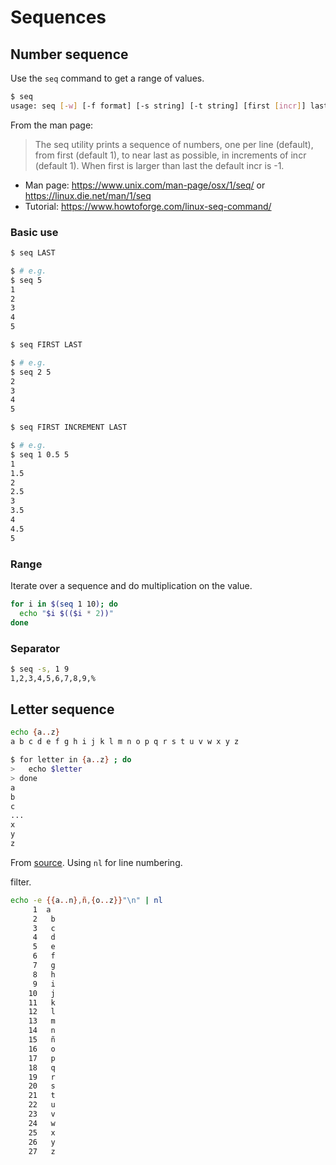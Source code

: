 # Sequences

##  Number sequence

Use the `seq` command to get a range of values.

```sh
$ seq
usage: seq [-w] [-f format] [-s string] [-t string] [first [incr]] last
```

From the man page:

> The seq utility prints a sequence of numbers, one per line (default), from first (default 1), to near last as possible, in increments of incr (default 1).  When first is larger than last the default incr is -1.

- Man page: https://www.unix.com/man-page/osx/1/seq/ or https://linux.die.net/man/1/seq
- Tutorial: https://www.howtoforge.com/linux-seq-command/


### Basic use

```sh
$ seq LAST

$ # e.g.
$ seq 5
1
2
3
4
5
```

```sh
$ seq FIRST LAST

$ # e.g.
$ seq 2 5
2
3
4
5
```

```sh
$ seq FIRST INCREMENT LAST

$ # e.g. 
$ seq 1 0.5 5
1
1.5
2
2.5
3
3.5
4
4.5
5
```

### Range

Iterate over a sequence and do multiplication on the value.

```sh
for i in $(seq 1 10); do 
  echo "$i $(($i * 2))"
done
```

### Separator

```sh
$ seq -s, 1 9
1,2,3,4,5,6,7,8,9,%
```

## Letter sequence

```sh
echo {a..z}
a b c d e f g h i j k l m n o p q r s t u v w x y z
```

```sh
$ for letter in {a..z} ; do
>   echo $letter
> done
a
b
c
...
x
y
z
```

From [source](https://stackoverflow.com/questions/7300070/looping-through-alphabets-in-bash). Using `nl` for line numbering.

<!-- FIXME: This use of double and then single brackets causes Jekyll error, so escape it or see if a codeblock tag in Jekyll will solve it. --> filter.

```sh
echo -e {{a..n},ñ,{o..z}}"\n" | nl
     1	a
     2	 b
     3	 c
     4	 d
     5	 e
     6	 f
     7	 g
     8	 h
     9	 i
    10	 j
    11	 k
    12	 l
    13	 m
    14	 n
    15	 ñ
    16	 o
    17	 p
    18	 q
    19	 r
    20	 s
    21	 t
    22	 u
    23	 v
    24	 w
    25	 x
    26	 y
    27	 z
```
<!--stackedit_data:
eyJoaXN0b3J5IjpbLTkwMDYzNDM2OF19
-->